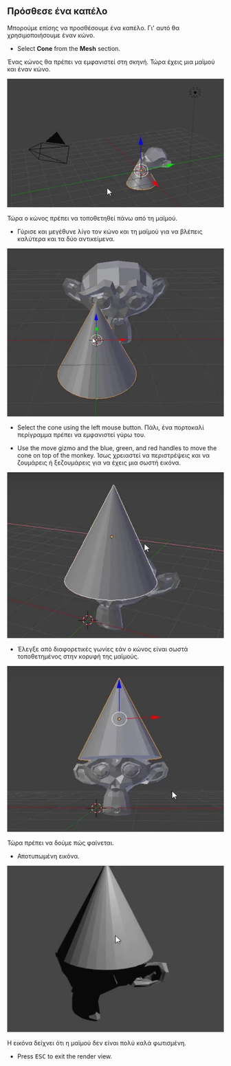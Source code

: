## Πρόσθεσε ένα καπέλο

Μπορούμε επίσης να προσθέσουμε ένα καπέλο. Γι' αυτό θα χρησιμοποιήσουμε έναν κώνο.

+ Select **Cone** from the **Mesh** section.

Ένας κώνος θα πρέπει να εμφανιστεί στη σκηνή. Τώρα έχεις μια μαϊμού και έναν κώνο.

![Μαϊμού και κώνος](images/monkey-and-cone.png)

Τώρα ο κώνος πρέπει να τοποθετηθεί πάνω από τη μαϊμού.

+ Γύρισε και μεγέθυνε λίγο τον κώνο και τη μαϊμού για να βλέπεις καλύτερα και τα δύο αντικείμενα.

![Ζουμάρισμα στη μαϊμού](images/zoom-monkey.png)

+ Select the cone using the left mouse button. Πάλι, ένα πορτοκαλί περίγραμμα πρέπει να εμφανιστεί γύρω του.

+ Use the move gizmo and the blue, green, and red handles to move the cone on top of the monkey. Ίσως χρειαστεί να περιστρέψεις και να ζουμάρεις ή ξεζουμάρεις για να έχεις μια σωστή εικόνα.

![Κώνος πάνω στη μαϊμού](images/cone-monkey.png)

+ Έλεγξε από διαφορετικές γωνίες εάν ο κώνος είναι σωστά τοποθετημένος στην κορυφή της μαϊμούς.

![Έλεγχος κώνου](images/check-cone.png)

Τώρα πρέπει να δούμε πώς φαίνεται.

+ Αποτυπωμένη εικόνα.

![Αποτύπωση μαϊμούς και κώνου](images/render-cone-monkey.png)

Η εικόνα δείχνει ότι η μαϊμού δεν είναι πολύ καλά φωτισμένη.

+ Press <kbd>ESC</kbd> to exit the render view.
